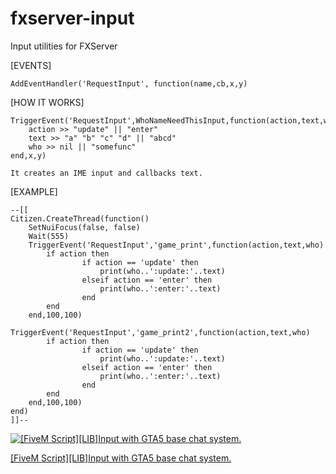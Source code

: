 # fxserver-input
Input utilities for FXServer

[EVENTS]
```
AddEventHandler('RequestInput', function(name,cb,x,y)
```

[HOW IT WORKS]

```
TriggerEvent('RequestInput',WhoNameNeedThisInput,function(action,text,who)
    action >> "update" || "enter"
    text >> "a" "b" "c" "d" || "abcd"
    who >> nil || "somefunc"
end,x,y)

It creates an IME input and callbacks text.
```

[EXAMPLE]

```
--[[
Citizen.CreateThread(function()
    SetNuiFocus(false, false)
    Wait(555)
    TriggerEvent('RequestInput','game_print',function(action,text,who)
        if action then 
                if action == 'update' then 
                    print(who..':update:'..text)
                elseif action == 'enter' then 
                    print(who..':enter:'..text)
                end 
        end 
    end,100,100)
    TriggerEvent('RequestInput','game_print2',function(action,text,who)
        if action then 
                if action == 'update' then 
                    print(who..':update:'..text)
                elseif action == 'enter' then 
                    print(who..':enter:'..text)
                end 
        end 
    end,100,100)
end)
]]--
```

[![ [FiveM Script][LIB]Input with GTA5 base chat system.](https://img.youtube.com/vi/2xjQ6lSAeYU/0.jpg)](https://www.youtube.com/watch?v=2xjQ6lSAeYU)
    
[[FiveM Script][LIB]Input with GTA5 base chat system.](https://www.youtube.com/watch?v=2xjQ6lSAeYU)